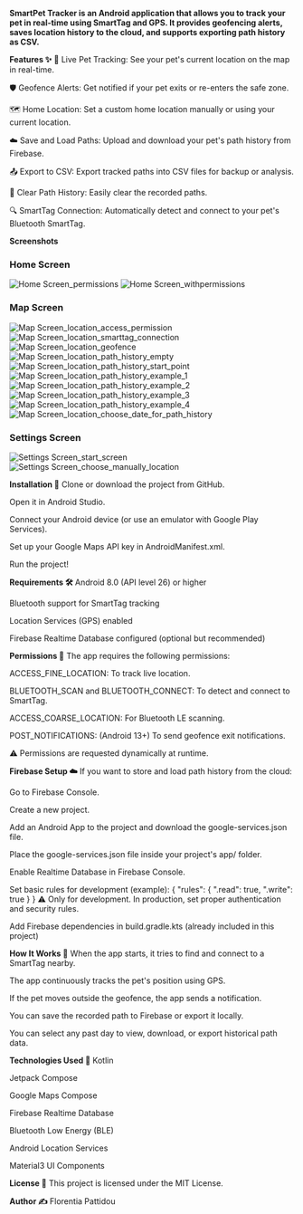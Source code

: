 **SmartPet Tracker is an Android application that allows you to track your pet in real-time using SmartTag and GPS.
It provides geofencing alerts, saves location history to the cloud, and supports exporting path history as CSV.**

**Features ✨**
📍 Live Pet Tracking: See your pet's current location on the map in real-time.

🛡️ Geofence Alerts: Get notified if your pet exits or re-enters the safe zone.

🗺️ Home Location: Set a custom home location manually or using your current location.

☁️ Save and Load Paths: Upload and download your pet's path history from Firebase.

📤 Export to CSV: Export tracked paths into CSV files for backup or analysis.

🧹 Clear Path History: Easily clear the recorded paths.

🔍 SmartTag Connection: Automatically detect and connect to your pet's Bluetooth SmartTag.


**Screenshots**

### Home Screen
![Home Screen_permissions](screenshots/Homescreen_permissions.jpg)
![Home Screen_withpermissions](screenshots/homescreen_base.jpg)

### Map Screen
![Map Screen_location_access_permission](screenshots/location_permission.jpg)
![Map Screen_location_smarttag_connection](screenshots/smarttag_connected.jpg)
![Map Screen_location_geofence](screenshots/smarttag_geofence.jpg)
![Map Screen_location_path_history_empty](screenshots/path_history_4_empty.jpg)
![Map Screen_location_path_history_start_point](screenshots/path_history_5_starting_point.jpg)
![Map Screen_location_path_history_example_1](screenshots/path_history_1.jpg)
![Map Screen_location_path_history_example_2](screenshots/path_history_2.jpg)
![Map Screen_location_path_history_example_3](screenshots/path_history_3.jpg)
![Map Screen_location_path_history_example_4](screenshots/path_history_6.jpg)
![Map Screen_location_choose_date_for_path_history](screenshots/choosing_date_for_path_history.jpg)

### Settings Screen
![Settings Screen_start_screen](screenshots/settingsscreen.jpg)
![Settings Screen_choose_manually_location](screenshots/manually_choose_location.jpg)


**Installation 📲**
Clone or download the project from GitHub.

Open it in Android Studio.

Connect your Android device (or use an emulator with Google Play Services).

Set up your Google Maps API key in AndroidManifest.xml.

Run the project!

**Requirements 🛠**
Android 8.0 (API level 26) or higher

Bluetooth support for SmartTag tracking

Location Services (GPS) enabled

Firebase Realtime Database configured (optional but recommended)

**Permissions 🔐**
The app requires the following permissions:

ACCESS_FINE_LOCATION: To track live location.

BLUETOOTH_SCAN and BLUETOOTH_CONNECT: To detect and connect to SmartTag.

ACCESS_COARSE_LOCATION: For Bluetooth LE scanning.

POST_NOTIFICATIONS: (Android 13+) To send geofence exit notifications.

⚠️ Permissions are requested dynamically at runtime.

**Firebase Setup ☁️**
If you want to store and load path history from the cloud:

Go to Firebase Console.

Create a new project.

Add an Android App to the project and download the google-services.json file.

Place the google-services.json file inside your project's app/ folder.

Enable Realtime Database in Firebase Console.

Set basic rules for development (example):
{
  "rules": {
    ".read": true,
    ".write": true
  }
}
⚠️ Only for development. In production, set proper authentication and security rules.

Add Firebase dependencies in build.gradle.kts (already included in this project)

**How It Works 🚀**
When the app starts, it tries to find and connect to a SmartTag nearby.

The app continuously tracks the pet's position using GPS.

If the pet moves outside the geofence, the app sends a notification.

You can save the recorded path to Firebase or export it locally.

You can select any past day to view, download, or export historical path data.

**Technologies Used 🧩**
Kotlin

Jetpack Compose

Google Maps Compose

Firebase Realtime Database

Bluetooth Low Energy (BLE)

Android Location Services

Material3 UI Components

**License 📜**
This project is licensed under the MIT License.

**Author ✍️**
Florentia Pattidou
